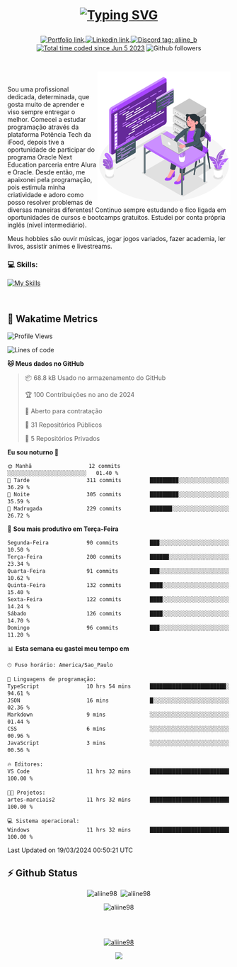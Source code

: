 # <p align = "center"><a href="https://git.io/typing-svg"><img src="https://readme-typing-svg.demolab.com?font=Nova+Mono&size=28&duration=4000&pause=1000&color=980DE6&vCenter=true&random=false&width=480&lines=%E2%9C%A8Ol%C3%A1%2C+sou+Aline+Bevilacqua;%E2%9C%A8Desenvolvedora+Web+Frontend!" alt="Typing SVG" /></a></p>

<p align = "center">
    <a href="https://aliine98.github.io" target="_blank">
        <img alt="Portfolio link" align="center" src = "https://img.shields.io/badge/portfolio-8A2BE2?style=for-the-badge">
    </a>
    <a href="https://www.linkedin.com/in/aline-bevilacqua/" target="_blank">
        <img alt="Linkedin link" align="center" src = "https://img.shields.io/badge/LinkedIn-0077B5?style=for-the-badge&logo=linkedin&logoColor=white">
    </a>
    <a href="https://discord.com/" target="_blank">
        <img alt="Discord tag: aliine_b" align="center" src="https://img.shields.io/badge/-aliine__b-5865f2?style=flat-square&logo=Discord&logoColor=FFF" height="28">
    </a>
    <a href="https://wakatime.com/@aliine"><img src="https://wakatime.com/badge/user/d705bdc6-1244-4026-9380-8de8c1599f8d.svg?style=for-the-badge" alt="Total time coded since Jun 5 2023" align="center"/></a>
    <img alt="Github followers" align="center" src="https://img.shields.io/github/followers/Aliine98?style=for-the-badge&color=bf0f47&logo=github&logoColor=white">
</p><br>

<a href="https://storyset.com/"><img src="./assets/coding-amico.svg" width="300" align="right"></a>

<div align="left">
<br>

Sou uma profissional dedicada, determinada, que gosta muito de aprender e viso sempre entregar o melhor. Comecei a estudar programação através da plataforma Potência Tech da iFood, depois tive a oportunidade de participar do programa Oracle Next Education parceria entre Alura e Oracle. Desde então, me apaixonei pela programação, pois estimula minha criatividade e adoro como posso resolver problemas de diversas maneiras diferentes! Continuo sempre estudando e fico ligada em oportunidades de cursos e bootcamps gratuitos.
Estudei por conta própria inglês (nível intermediário).

Meus hobbies são ouvir músicas, jogar jogos variados, fazer academia, ler livros, assistir animes e livestreams.

### 💻 Skills:
[![My Skills](https://skillicons.dev/icons?i=html,css,js,bootstrap,tailwind,ts,mysql,angular,react,java)](https://skillicons.dev)
</div>
<br>

## 🚀 Wakatime Metrics

<!--START_SECTION:waka-->
![Profile Views](http://img.shields.io/badge/Visualizac%C3%B5es%20do%20perfil-0-blue)

![Lines of code](https://img.shields.io/badge/Desde%20o%20Hello%20World%20eu%20escrevi-180.2%20thousand%20linhas%20de%20c%C3%B3digo-blue)

**🐱 Meus dados no GitHub** 

> 📦 68.8 kB Usado no armazenamento do GitHub 
 > 
> 🏆 100 Contribuições no ano de 2024
 > 
> 💼 Aberto para contratação
 > 
> 📜 31 Repositórios Públicos 
 > 
> 🔑 5 Repositórios Privados 
 > 
**Eu sou noturno 🦉** 

```text
🌞 Manhã                  12 commits          ░░░░░░░░░░░░░░░░░░░░░░░░░   01.40 % 
🌆 Tarde                  311 commits         █████████░░░░░░░░░░░░░░░░   36.29 % 
🌃 Noite                  305 commits         █████████░░░░░░░░░░░░░░░░   35.59 % 
🌙 Madrugada              229 commits         ███████░░░░░░░░░░░░░░░░░░   26.72 % 
```
📅 **Sou mais produtivo em Terça-Feira** 

```text
Segunda-Feira            90 commits          ███░░░░░░░░░░░░░░░░░░░░░░   10.50 % 
Terça-Feira              200 commits         ██████░░░░░░░░░░░░░░░░░░░   23.34 % 
Quarta-Feira             91 commits          ███░░░░░░░░░░░░░░░░░░░░░░   10.62 % 
Quinta-Feira             132 commits         ████░░░░░░░░░░░░░░░░░░░░░   15.40 % 
Sexta-Feira              122 commits         ████░░░░░░░░░░░░░░░░░░░░░   14.24 % 
Sábado                   126 commits         ████░░░░░░░░░░░░░░░░░░░░░   14.70 % 
Domingo                  96 commits          ███░░░░░░░░░░░░░░░░░░░░░░   11.20 % 
```


📊 **Esta semana eu gastei meu tempo em** 

```text
🕑︎ Fuso horário: America/Sao_Paulo

💬 Linguagens de programação: 
TypeScript               10 hrs 54 mins      ████████████████████████░   94.61 % 
JSON                     16 mins             █░░░░░░░░░░░░░░░░░░░░░░░░   02.36 % 
Markdown                 9 mins              ░░░░░░░░░░░░░░░░░░░░░░░░░   01.44 % 
CSS                      6 mins              ░░░░░░░░░░░░░░░░░░░░░░░░░   00.96 % 
JavaScript               3 mins              ░░░░░░░░░░░░░░░░░░░░░░░░░   00.56 % 

🔥 Editores: 
VS Code                  11 hrs 32 mins      █████████████████████████   100.00 % 

🐱‍💻 Projetos: 
artes-marciais2          11 hrs 32 mins      █████████████████████████   100.00 % 

💻 Sistema operacional: 
Windows                  11 hrs 32 mins      █████████████████████████   100.00 % 
```


 Last Updated on 19/03/2024 00:50:21 UTC
<!--END_SECTION:waka-->
 
## ⚡ Github Status

<p align="center"><img src="https://my-github-readme-stats-aliine98.vercel.app/api?username=aliine98&show_icons=true&locale=en&theme=radical" alt="aliine98" />&nbsp;&nbsp;<img src="https://my-github-readme-stats-aliine98.vercel.app/api/top-langs?username=aliine98&show_icons=true&locale=en&layout=compact&theme=radical&exclude_repo=my-github-readme-stats,my-github-readme-streak-stats,github-readme-streak-stats,ajax-com-js-puro" alt="aliine98" /></p>

<p align="center"><img src="https://streak-stats.demolab.com?user=aliine98&theme=radical" alt="aliine98" /></p>

<br><br>
<p align="center"> <a href="https://github.com/ryo-ma/github-profile-trophy" target="_blank"><img src="https://github-profile-trophy.vercel.app/?username=aliine98&theme=radical&column=4" alt="aliine98" /></a> </p>

<p align="center"><img src="https://media4.giphy.com/media/C1bBFL2dMQxA4/giphy.gif?cid=ecf05e47z7xqxd7gboyuplq95r7v869x9bi8msk1upllpme2&ep=v1_gifs_search&rid=giphy.gif&ct=g" width="700"></p>
